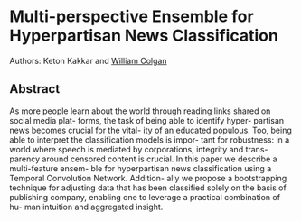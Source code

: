 # Multi-perspective Ensemble for Hyperpartisan News Classification

Authors: Keton Kakkar and [William Colgan](https://github.com/colganwi)

## Abstract
As more people learn about the world through reading links shared on social media plat- forms, the task of being able to identify hyper- partisan news becomes crucial for the vital- ity of an educated populous. Too, being able to interpret the classification models is impor- tant for robustness: in a world where speech is mediated by corporations, integrity and trans- parency around censored content is crucial. In this paper we describe a multi-feature ensem- ble for hyperpartisan news classification using a Temporal Convolution Network. Addition- ally we propose a bootstrapping technique for adjusting data that has been classified solely on the basis of publishing company, enabling one to leverage a practical combination of hu- man intuition and aggregated insight.
